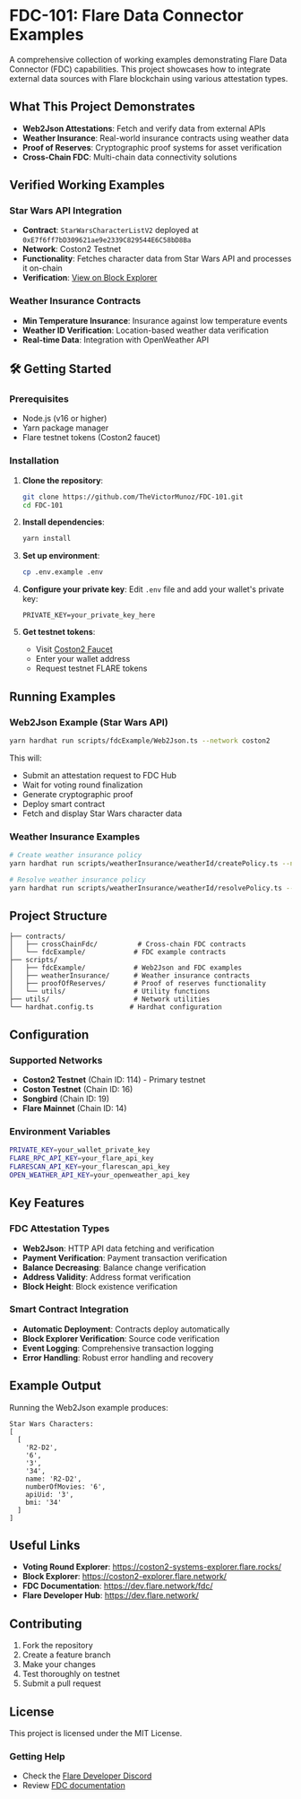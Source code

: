 # FDC-101: Flare Data Connector Examples

A comprehensive collection of working examples demonstrating Flare Data Connector (FDC) capabilities. This project showcases how to integrate external data sources with Flare blockchain using various attestation types.

##  What This Project Demonstrates

- **Web2Json Attestations**: Fetch and verify data from external APIs
- **Weather Insurance**: Real-world insurance contracts using weather data
- **Proof of Reserves**: Cryptographic proof systems for asset verification
- **Cross-Chain FDC**: Multi-chain data connectivity solutions

##  Verified Working Examples

### Star Wars API Integration
- **Contract**: `StarWarsCharacterListV2` deployed at `0xE7f6ff7bD309621ae9e2339C829544E6C58bD8Ba`
- **Network**: Coston2 Testnet
- **Functionality**: Fetches character data from Star Wars API and processes it on-chain
- **Verification**: [View on Block Explorer](https://coston2-explorer.flare.network/address/0xE7f6ff7bD309621ae9e2339C829544E6C58bD8Ba#code)

### Weather Insurance Contracts
- **Min Temperature Insurance**: Insurance against low temperature events
- **Weather ID Verification**: Location-based weather data verification
- **Real-time Data**: Integration with OpenWeather API

## 🛠️ Getting Started

### Prerequisites
- Node.js (v16 or higher)
- Yarn package manager
- Flare testnet tokens (Coston2 faucet)

### Installation

1. **Clone the repository**:
   ```bash
   git clone https://github.com/TheVictorMunoz/FDC-101.git
   cd FDC-101
   ```

2. **Install dependencies**:
   ```bash
   yarn install
   ```

3. **Set up environment**:
   ```bash
   cp .env.example .env
   ```

4. **Configure your private key**:
   Edit `.env` file and add your wallet's private key:
   ```
   PRIVATE_KEY=your_private_key_here
   ```

5. **Get testnet tokens**:
   - Visit [Coston2 Faucet](https://coston2-faucet.towolabs.com/)
   - Enter your wallet address
   - Request testnet FLARE tokens

##  Running Examples

### Web2Json Example (Star Wars API)
```bash
yarn hardhat run scripts/fdcExample/Web2Json.ts --network coston2
```

This will:
- Submit an attestation request to FDC Hub
- Wait for voting round finalization
- Generate cryptographic proof
- Deploy smart contract
- Fetch and display Star Wars character data

### Weather Insurance Examples
```bash
# Create weather insurance policy
yarn hardhat run scripts/weatherInsurance/weatherId/createPolicy.ts --network coston2

# Resolve weather insurance policy
yarn hardhat run scripts/weatherInsurance/weatherId/resolvePolicy.ts --network coston2
```

##  Project Structure

```
├── contracts/
│   ├── crossChainFdc/          # Cross-chain FDC contracts
│   └── fdcExample/            # FDC example contracts
├── scripts/
│   ├── fdcExample/            # Web2Json and FDC examples
│   ├── weatherInsurance/      # Weather insurance contracts
│   ├── proofOfReserves/       # Proof of reserves functionality
│   └── utils/                 # Utility functions
├── utils/                     # Network utilities
└── hardhat.config.ts         # Hardhat configuration
```

##  Configuration

### Supported Networks
- **Coston2 Testnet** (Chain ID: 114) - Primary testnet
- **Coston Testnet** (Chain ID: 16)
- **Songbird** (Chain ID: 19)
- **Flare Mainnet** (Chain ID: 14)

### Environment Variables
```bash
PRIVATE_KEY=your_wallet_private_key
FLARE_RPC_API_KEY=your_flare_api_key
FLARESCAN_API_KEY=your_flarescan_api_key
OPEN_WEATHER_API_KEY=your_openweather_api_key
```

##  Key Features

### FDC Attestation Types
- **Web2Json**: HTTP API data fetching and verification
- **Payment Verification**: Payment transaction verification
- **Balance Decreasing**: Balance change verification
- **Address Validity**: Address format verification
- **Block Height**: Block existence verification

### Smart Contract Integration
- **Automatic Deployment**: Contracts deploy automatically
- **Block Explorer Verification**: Source code verification
- **Event Logging**: Comprehensive transaction logging
- **Error Handling**: Robust error handling and recovery

##  Example Output

Running the Web2Json example produces:
```
Star Wars Characters:
[
  [
    'R2-D2',
    '6',
    '3', 
    '34',
    name: 'R2-D2',
    numberOfMovies: '6',
    apiUid: '3',
    bmi: '34'
  ]
]
```

##  Useful Links

- **Voting Round Explorer**: https://coston2-systems-explorer.flare.rocks/
- **Block Explorer**: https://coston2-explorer.flare.network/
- **FDC Documentation**: https://dev.flare.network/fdc/
- **Flare Developer Hub**: https://dev.flare.network/

##  Contributing

1. Fork the repository
2. Create a feature branch
3. Make your changes
4. Test thoroughly on testnet
5. Submit a pull request

##  License

This project is licensed under the MIT License.


### Getting Help
- Check the [Flare Developer Discord](https://discord.gg/flare)
- Review [FDC documentation](https://dev.flare.network/fdc/)

